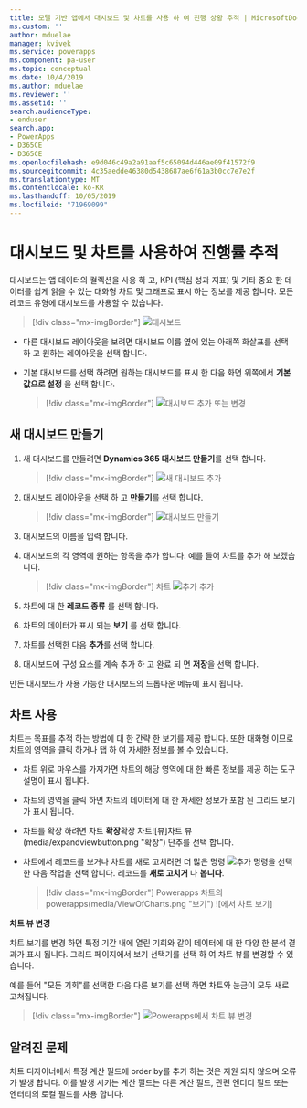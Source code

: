 ```yaml
---
title: 모델 기반 앱에서 대시보드 및 차트를 사용 하 여 진행 상황 추적 | MicrosoftDocs
ms.custom: ''
author: mduelae
manager: kvivek
ms.service: powerapps
ms.component: pa-user
ms.topic: conceptual
ms.date: 10/4/2019
ms.author: mduelae
ms.reviewer: ''
ms.assetid: ''
search.audienceType:
- enduser
search.app:
- PowerApps
- D365CE
- D365CE
ms.openlocfilehash: e9d046c49a2a91aaf5c65094d446ae09f41572f9
ms.sourcegitcommit: 4c35aedde46380d5438687ae6f61a3b0cc7e7e2f
ms.translationtype: MT
ms.contentlocale: ko-KR
ms.lasthandoff: 10/05/2019
ms.locfileid: "71969099"
---
```

# <a name="track-your-progress-with-dashboards-and-charts"></a>대시보드 및 차트를 사용하여 진행률 추적

대시보드는 앱 데이터의 컬렉션을 사용 하 고, KPI (핵심 성과 지표) 및 기타 중요 한 데이터를 쉽게 읽을 수 있는 대화형 차트 및 그래프로 표시 하는 정보를 제공 합니다. 모든 레코드 유형에 대시보드를 사용할 수 있습니다.

> [!div class="mx-imgBorder"]
> ![대시보드](media/Dashboard.png "대시보드") 

-  다른 대시보드 레이아웃을 보려면 대시보드 이름 옆에 있는 아래쪽 화살표를 선택 하 고 원하는 레이아웃을 선택 합니다.
-  기본 대시보드를 선택 하려면 원하는 대시보드를 표시 한 다음 화면 위쪽에서 **기본값으로 설정** 을 선택 합니다.

   > [!div class="mx-imgBorder"]
   > ![대시보드 추가 또는 변경](media/add_dashboard.png "대시보드 추가 또는 변경") 

## <a name="create-a-new-dashboard"></a>새 대시보드 만들기

1. 새 대시보드를 만들려면 **Dynamics 365 대시보드 만들기**를 선택 합니다. 

   > [!div class="mx-imgBorder"]
   > ![새 대시보드 추가](media/new_dashboard.png "새 대시보드 추가")
   
2. 대시보드 레이아웃을 선택 하 고 **만들기**를 선택 합니다.  

   > [!div class="mx-imgBorder"]
   > ![대시보드 만들기](media/create_dashboard.png "대시보드 만들기")
 
3. 대시보드의 이름을 입력 합니다. 
4. 대시보드의 각 영역에 원하는 항목을 추가 합니다. 예를 들어 차트를 추가 해 보겠습니다. 

   > [!div class="mx-imgBorder"]
   > 차트 ![추가](media/add_chart.png "차트") 추가
 
 5. 차트에 대 한 **레코드 종류** 를 선택 합니다.
 6. 차트의 데이터가 표시 되는 **보기** 를 선택 합니다.
 7. 차트를 선택한 다음 **추가**를 선택 합니다.
 8. 대시보드에 구성 요소를 계속 추가 하 고 완료 되 면 **저장**을 선택 합니다. 
 
만든 대시보드가 사용 가능한 대시보드의 드롭다운 메뉴에 표시 됩니다.

## <a name="use-charts"></a>차트 사용 

차트는 목표를 추적 하는 방법에 대 한 간략 한 보기를 제공 합니다. 또한 대화형 이므로 차트의 영역을 클릭 하거나 탭 하 여 자세한 정보를 볼 수 있습니다.

-   차트 위로 마우스를 가져가면 차트의 해당 영역에 대 한 빠른 정보를 제공 하는 도구 설명이 표시 됩니다.
-   차트의 영역을 클릭 하면 차트의 데이터에 대 한 자세한 정보가 포함 된 그리드 보기가 표시 됩니다.
-   차트를 확장 하려면 차트 **확장**확장 차트![뷰]차트 뷰(media/expandviewbutton.png "확장") 단추를 선택 합니다.
-   차트에서 레코드를 보거나 차트를 새로 고치려면 더 많은 명령 ![](media/MoreButton.png "추가 명령을") 선택한 다음 작업을 선택 합니다. 레코드를 **새로 고치거** 나 **봅니다**.
     
     > [!div class="mx-imgBorder"]
     > Powerapps 차트의 powerapps(media/ViewOfCharts.png "보기") ![에서 차트 보기]  
       

**차트 뷰 변경**
 
차트 보기를 변경 하면 특정 기간 내에 열린 기회와 같이 데이터에 대 한 다양 한 분석 결과가 표시 됩니다. 그리드 페이지에서 보기 선택기를 선택 하 여 차트 뷰를 변경할 수 있습니다.

예를 들어 "모든 기회"를 선택한 다음 다른 보기를 선택 하면 차트와 눈금이 모두 새로 고쳐집니다.

> [!div class="mx-imgBorder"]
> ![Powerapps에서 차트 뷰 변경](media/ChangeChartView.png "powerapps의 차트 뷰 변경")

## <a name="known-issues"></a>알려진 문제  
차트 디자이너에서 특정 계산 필드에 order by를 추가 하는 것은 지원 되지 않으며 오류가 발생 합니다.  이를 발생 시키는 계산 필드는 다른 계산 필드, 관련 엔터티 필드 또는 엔터티의 로컬 필드를 사용 합니다.



